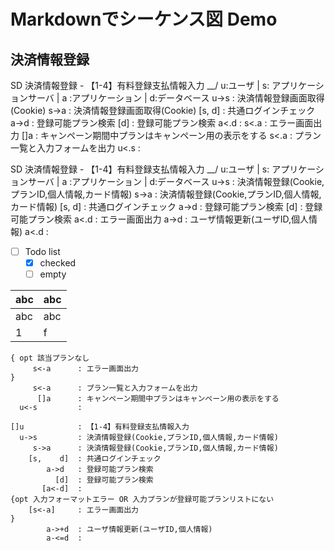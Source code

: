 # Markdownでシーケンス図 Demo

## 決済情報登録

SD 決済情報登録 - 【1-4】有料登録支払情報入力 __/
u:ユーザ | s: アプリケーションサーバ | a :アプリケーション | d:データベース
  u->s         : 決済情報登録画面取得(Cookie)
     s->a      : 決済情報登録画面取得(Cookie)
    [s,    d]  : 共通ログインチェック
        a->d   : 登録可能プラン検索
          [d]  : 登録可能プラン検索
        a<.d   :
     s<.a      : エラー画面出力
      []a      : キャンペーン期間中プランはキャンペーン用の表示をする
     s<.a      : プラン一覧と入力フォームを出力
  u<.s         :

SD 決済情報登録 - 【1-4】有料登録支払情報入力 __/
u:ユーザ | s: アプリケーションサーバ | a :アプリケーション | d:データベース
  u->s         : 決済情報登録(Cookie,プランID,個人情報,カード情報)
     s->a      : 決済情報登録(Cookie,プランID,個人情報,カード情報)
    [s,    d]  : 共通ログインチェック
        a->d   : 登録可能プラン検索
          [d]  : 登録可能プラン検索
        a<.d   : エラー画面出力
        a->d   : ユーザ情報更新(ユーザID,個人情報)
        a<.d   :




- [ ] Todo list
    - [x] checked
    - [ ] empty

abc  |abc
-----|----
abc  |abc
1    |f

``` sequence
{ opt 該当プランなし
     s<-a      : エラー画面出力
}
     s<-a      : プラン一覧と入力フォームを出力
      []a      : キャンペーン期間中プランはキャンペーン用の表示をする
  u<-s         :

[]u            : 【1-4】有料登録支払情報入力
  u->s         : 決済情報登録(Cookie,プランID,個人情報,カード情報)
     s->a      : 決済情報登録(Cookie,プランID,個人情報,カード情報)
    [s,    d]  : 共通ログインチェック
        a->d   : 登録可能プラン検索
          [d]  : 登録可能プラン検索
       [a<-d]  :
{opt 入力フォーマットエラー OR 入力プランが登録可能プランリストにない
    [s<-a]     : エラー画面出力
}
        a->+d  : ユーザ情報更新(ユーザID,個人情報)
        a-<=d  :
```
